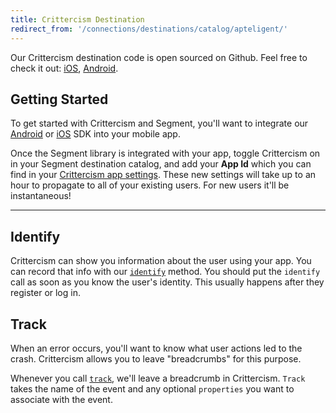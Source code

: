 ```yaml
---
title: Crittercism Destination
redirect_from: '/connections/destinations/catalog/apteligent/'
---
```


Our Crittercism destination code is open sourced on Github. Feel free to check it out: [iOS](https://github.com/segment-integrations/analytics-ios-integration-crittercism), [Android](https://github.com/segment-integrations/analytics-android-integration-crittercism).

## Getting Started

To get started with Crittercism and Segment, you'll want to integrate our [Android](/docs/connections/sources/catalog/libraries/mobile/android/) or [iOS](/docs/connections/sources/catalog/libraries/mobile/ios/) SDK into your mobile app.

Once the Segment library is integrated with your app, toggle Crittercism on in your Segment destination catalog, and add your **App Id** which you can find in your [Crittercism app settings](https://app.crittercism.com/developers/login). These new settings will take up to an hour to propagate to all of your existing users. For new users it'll be instantaneous!

- - -


## Identify

Crittercism can show you information about the user using your app. You can record that info with our [`identify`](/docs/connections/spec/identify/) method. You should put the `identify` call as soon as you know the user's identity. This usually happens after they register or log in.


## Track

When an error occurs, you'll want to know what user actions led to the crash. Crittercism allows you to leave "breadcrumbs" for this purpose.

Whenever you call [`track`](/docs/connections/spec/track/), we'll leave a breadcrumb in Crittercism. `Track` takes the name of the event and any optional `properties` you want to associate with the event.
